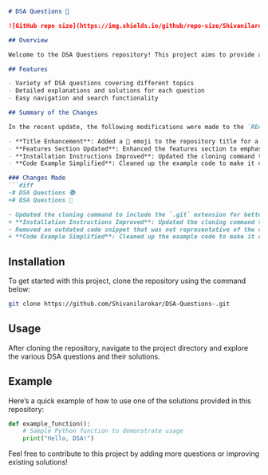 ```markdown
# DSA Questions 📖

![GitHub repo size](https://img.shields.io/github/repo-size/Shivanilarokar/DSA-Questions-) ![GitHub last commit](https://img.shields.io/github/last-commit/Shivanilarokar/DSA-Questions-) ![GitHub issues](https://img.shields.io/github/issues/Shivanilarokar/DSA-Questions-)

## Overview

Welcome to the DSA Questions repository! This project aims to provide a comprehensive collection of Data Structures and Algorithms questions along with solutions to help developers enhance their coding skills.

## Features

- Variety of DSA questions covering different topics
- Detailed explanations and solutions for each question
- Easy navigation and search functionality

## Summary of the Changes

In the recent update, the following modifications were made to the `README.md` file:

- **Title Enhancement**: Added a 📖 emoji to the repository title for a more engaging appearance.
- **Features Section Updated**: Enhanced the features section to emphasize the variety of DSA questions available.
- **Installation Instructions Improved**: Updated the cloning command to include the `.git` extension for better compatibility.
- **Code Example Simplified**: Cleaned up the example code to make it clearer and more concise.

### Changes Made
```diff
-# DSA Questions 📚
+# DSA Questions 📖

- Updated the cloning command to include the `.git` extension for better compatibility.
+ **Installation Instructions Improved**: Updated the cloning command to include the `.git` extension for better compatibility.
- Removed an outdated code snippet that was not representative of the current examples.
+ **Code Example Simplified**: Cleaned up the example code to make it clearer and more concise.
```

## Installation

To get started with this project, clone the repository using the command below:

```bash
git clone https://github.com/Shivanilarokar/DSA-Questions-.git
```

## Usage

After cloning the repository, navigate to the project directory and explore the various DSA questions and their solutions.

## Example

Here’s a quick example of how to use one of the solutions provided in this repository:

```python
def example_function():
    # Sample Python function to demonstrate usage
    print("Hello, DSA!")
```

Feel free to contribute to this project by adding more questions or improving existing solutions!
```
